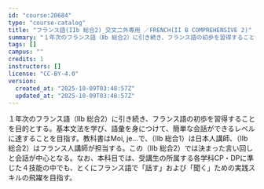 ```yaml
---
id: "course:20684"
type: "course-catalog"
title: "フランス語(IIb 総合2)_交文二外専用 ／FRENCH(II B COMPREHENSIVE 2)"
summary: "１年次のフランス語（Ⅱb 総合2）に引き続き、フランス語の初歩を習得することを目的とする。基本文法を学び、語彙を身につけて、簡単な会話ができるレベルに達することを目指す。教科書はMoi, je...で、（Ⅱb 総合1）は日本人講師、（Ⅱb …"
tags: []
campus: ""
credits: 1
instructors: []
license: "CC-BY-4.0"
version:
  created_at: "2025-10-09T03:48:57Z"
  updated_at: "2025-10-09T03:48:57Z"
---
```

１年次のフランス語（Ⅱb 総合2）に引き続き、フランス語の初歩を習得することを目的とする。基本文法を学び、語彙を身につけて、簡単な会話ができるレベルに達することを目指す。教科書はMoi, je...で、（Ⅱb 総合1）は日本人講師、（Ⅱb 総合2）はフランス人講師が担当する。この（Ⅱb 総合2）では決まった言い回しと会話が中心となる。なお、本科目では、受講生の所属する各学科CP・DPに準じた４技能の中でも、とくにフランス語で「話す」および「聞く」ための実践スキルの飛躍を目指す。
